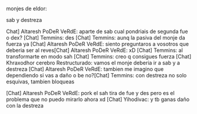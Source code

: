 monjes de eldor:

sab y destreza

Chat] Altaresh PoDeR VeRdE: aparte de sab cual pondriais de segunda fue o dex?
[Chat] Temmins:  des
[Chat] Temmins:  aunq la pasiva del monje da fuerza ya
[Chat] Altaresh PoDeR VeRdE: siento preguntaros a vosotros que deberia ser al reves[Chat] Altaresh PoDeR VeRdE: xD
[Chat] Temmins:  al transformarte en modo sah
[Chat] Temmins:  creo q consigues fuerza
[Chat] Khraxodhor cerebro Restructurado: vamos el monje deberia ir a sab y a destreza
[Chat] Altaresh PoDeR VeRdE: tambien me imagino que dependiendo si vas a daño o be no?[Chat] Temmins:  con destreza no solo esquivas, tambien bloqueas

[Chat] Altaresh PoDeR VeRdE: pork el sah tira de fue y des pero es el problema que no puedo mirarlo  ahora xd
[Chat] Yihodivac: y tb ganas daño con la destreza